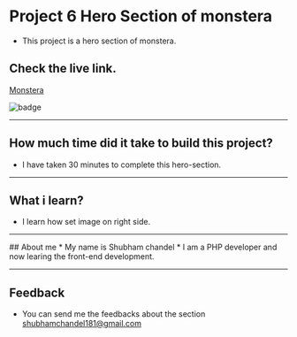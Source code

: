 # Project 6 Hero Section of monstera

* This project is a hero section of monstera.

## Check the live link.

[Monstera](https://monstera-hero-section.vercel.app/)

![badge](https://img.shields.io/badge/Vercel-Vercel-green)
 
<hr/>

## How much time did it take to build this project?
* I have taken 30 minutes to complete this hero-section.

<hr/>

## What i learn?

* I learn how set image on right side.

<hr/>
## About me
* My name is Shubham chandel
* I am a PHP developer and now learing the front-end development.

<hr/>

## Feedback

* You can send me the feedbacks about the section shubhamchandel181@gmail.com